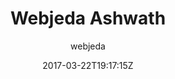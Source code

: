 ---
title: "Webjeda Ashwath"
github: https://github.com/sharu725/ashwath
demo: https://webjeda.com/ashwath/
author: webjeda

ssg:
  - Jekyll
cms:
  - No Cms
date: 2017-03-22T19:17:15Z
github_branch: master
description: "Minimal Jekyll Theme with an app like layout"
stale: true
---
